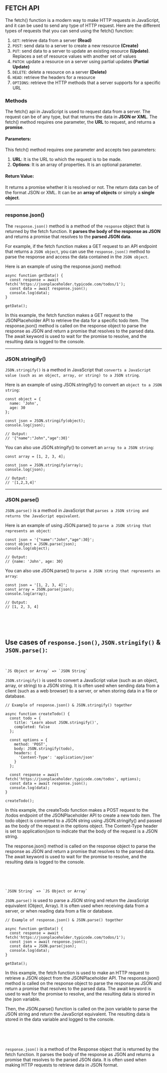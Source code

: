 ## FETCH API

The fetch() function is a modern way to make HTTP requests in JavaScript, and it can be used to send any type of HTTP request. Here are the different types of requests that you can send using the fetch() function:

1. `GET`: retrieve data from a server **(Read)**
2. `POST`: send data to a server to create a new resource **(Create)**
3. `PUT`: send data to a server to update an existing resource **(Update)**. Replaces a set of resource values with another set of values
4. `PATCH`: update a resource on a server using partial updates **(Partial Update)**
5. `DELETE`: delete a resource on a server **(Delete)**
6. `HEAD`: retrieve the headers for a resource
7. `OPTIONS`: retrieve the HTTP methods that a server supports for a specific URL

### Methods

The fetch() api in JavaScript is used to request data from a server.
The request can be of any type, but that returns the data in **JSON or XML**.
The fetch() method requires one parameter, the **URL** to request, and returns a **promise**.

#### Parameters:

This fetch() method requires one parameter and accepts two parameters:

1. **URL**: It is the URL to which the request is to be made.
2. **Options**: It is an array of properties. It is an optional parameter.

#### Return Value:

It returns a promise whether it is resolved or not. The return data can be of the format JSON or XML. It can be an **array of objects** or simply a **single object**.

<hr>

### response.json()

The `response.json()` method is a method of the `response` object that is returned by the fetch function. It **parses the body of the response as JSON** and returns a promise that resolves to the **parsed JSON data**.

For example, if the fetch function makes a GET request to an API endpoint that returns a `JSON object`, you can use the `response.json()` method to parse the response and access the data contained in the `JSON object`.

Here is an example of using the response.json() method:

```
async function getData() {
  const response = await fetch('https://jsonplaceholder.typicode.com/todos/1');
  const data = await response.json();
  console.log(data);
}

getData();
```

In this example, the fetch function makes a GET request to the JSONPlaceholder API to retrieve the data for a specific todo item. The response.json() method is called on the response object to parse the response as JSON and return a promise that resolves to the parsed data. The await keyword is used to wait for the promise to resolve, and the resulting data is logged to the console.

<hr>

### JSON.stringify()

`JSON.stringify()` is a method in JavaScript that `converts a JavaScript value (such as an object, array, or string) to a JSON string`.

Here is an example of using JSON.stringify() to convert an `object to a JSON string`:

```
const object = {
  name: 'John',
  age: 30
};

const json = JSON.stringify(object);
console.log(json);

// Output:
// '{"name":"John","age":30}'
```

You can also use JSON.stringify() to convert an `array to a JSON string`:

```
const array = [1, 2, 3, 4];

const json = JSON.stringify(array);
console.log(json);

// Output:
// '[1,2,3,4]'
```

<hr>

### JSON.parse()

`JSON.parse()` is a method in JavaScript that `parses a JSON string and returns the JavaScript equivalent`.

Here is an example of using JSON.parse() to `parse a JSON string that represents an object`:

```
const json = '{"name":"John","age":30}';
const object = JSON.parse(json);
console.log(object);

// Output:
// {name: 'John', age: 30}

```

You can also use JSON.parse() to `parse a JSON string that represents an array`:

```
const json = '[1, 2, 3, 4]';
const array = JSON.parse(json);
console.log(array);

// Output:
// [1, 2, 3, 4]

```
<br>
<br>
<br>

## Use cases of `response.json()`, `JSON.stringify()` & `JSON.parse()`:

<br>

```
`JS Object or Array` => `JSON String`
```

`JSON.stringify()` is used to convert a JavaScript value (such as an object, array, or string) to a JSON string. It is often used when sending data from a client (such as a web browser) to a server, or when storing data in a file or database.

```
// Example of response.json() & JSON.stringify() together

async function createTodo() {
  const todo = {
    title: 'Learn about JSON.stringify()',
    completed: false
  };

  const options = {
    method: 'POST',
    body: JSON.stringify(todo),
    headers: {
      'Content-Type': 'application/json'
    }
  };

  const response = await fetch('https://jsonplaceholder.typicode.com/todos', options);
  const data = await response.json();
  console.log(data);
}

createTodo();
```

In this example, the createTodo function makes a POST request to the /todos endpoint of the JSONPlaceholder API to create a new todo item. The todo object is converted to a JSON string using JSON.stringify() and passed as the body of the request in the options object. The Content-Type header is set to application/json to indicate that the body of the request is a JSON string.

The response.json() method is called on the response object to parse the response as JSON and return a promise that resolves to the parsed data. The await keyword is used to wait for the promise to resolve, and the resulting data is logged to the console.

<br>
<br>
<br>

```
`JSON String` => `JS Object or Array`
```

`JSON.parse()` is used to parse a JSON string and return the JavaScript equivalent (Object, Array). It is often used when receiving data from a server, or when reading data from a file or database.

```
// Example of response.json() & JSON.parse() together

async function getData() {
  const response = await fetch('https://jsonplaceholder.typicode.com/todos/1');
  const json = await response.json();
  const data = JSON.parse(json);
  console.log(data);
}

getData();
```

In this example, the fetch function is used to make an HTTP request to retrieve a JSON object from the JSONPlaceholder API. The response.json() method is called on the response object to parse the response as JSON and return a promise that resolves to the parsed data. The await keyword is used to wait for the promise to resolve, and the resulting data is stored in the json variable.

Then, the JSON.parse() function is called on the json variable to parse the JSON string and return the JavaScript equivalent. The resulting data is stored in the data variable and logged to the console.

<br>
<br>
<br>

`response.json()` is a method of the Response object that is returned by the fetch function. It parses the body of the response as JSON and returns a promise that resolves to the parsed JSON data. It is often used when making HTTP requests to retrieve data in JSON format.

